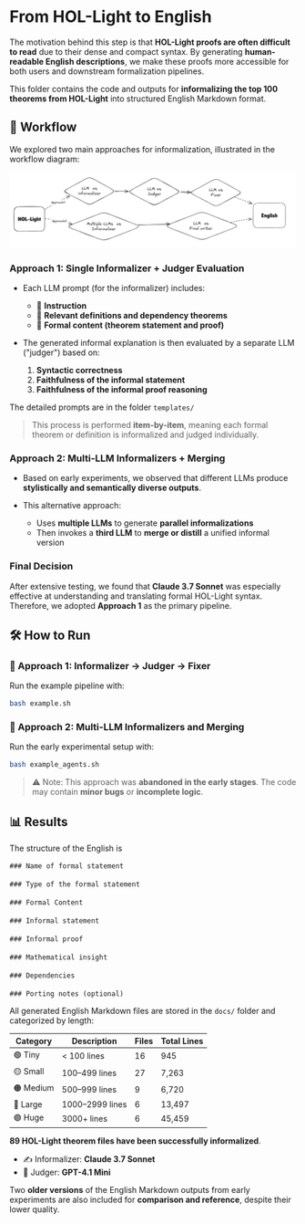 # From HOL-Light to English

The motivation behind this step is that **HOL-Light proofs are often difficult to read** due to their dense and compact syntax. By generating **human-readable English descriptions**, we make these proofs more accessible for both users and downstream formalization pipelines.

This folder contains the code and outputs for **informalizing the top 100 theorems from HOL-Light** into structured English Markdown format.


## 🔄 Workflow

We explored two main approaches for informalization, illustrated in the workflow diagram:

![Workflow Diagram](./images/image1.png)

### **Approach 1: Single Informalizer + Judger Evaluation**

* Each LLM prompt (for the informalizer) includes:

  * 📘 **Instruction**
  * 🔗 **Relevant definitions and dependency theorems**
  * 📜 **Formal content (theorem statement and proof)**

* The generated informal explanation is then evaluated by a separate LLM ("judger") based on:

  1. **Syntactic correctness**
  2. **Faithfulness of the informal statement**
  3. **Faithfulness of the informal proof reasoning**

The detailed prompts are in the folder `templates/`

> This process is performed **item-by-item**, meaning each formal theorem or definition is informalized and judged individually.


### **Approach 2: Multi-LLM Informalizers + Merging**

* Based on early experiments, we observed that different LLMs produce **stylistically and semantically diverse outputs**.
* This alternative approach:

  * Uses **multiple LLMs** to generate **parallel informalizations**
  * Then invokes a **third LLM** to **merge or distill** a unified informal version


### **Final Decision**

After extensive testing, we found that **Claude 3.7 Sonnet** was especially effective at understanding and translating formal HOL-Light syntax.
Therefore, we adopted **Approach 1** as the primary pipeline.


## 🛠 How to Run

### 🧩 Approach 1: Informalizer → Judger → Fixer

Run the example pipeline with:

```bash
bash example.sh
```

### 🧪 Approach 2: Multi-LLM Informalizers and Merging

Run the early experimental setup with:

```bash
bash example_agents.sh
```

> ⚠️ Note: This approach was **abandoned in the early stages**. The code may contain **minor bugs** or **incomplete logic**.


## 📊 Results
The structure of the English is
```
### Name of formal statement

### Type of the formal statement

### Formal Content

### Informal statement

### Informal proof

### Mathematical insight

### Dependencies

### Porting notes (optional)
```
All generated English Markdown files are stored in the `docs/` folder and categorized by length:

| Category  | Description     | Files | Total Lines |
| --------- | --------------- | ----- | ----------- |
| 🟢 Tiny   | < 100 lines     | 16    | 945         |
| 🟡 Small  | 100–499 lines   | 27    | 7,263       |
| 🟠 Medium | 500–999 lines   | 9     | 6,720       |
| 🔵 Large  | 1000–2999 lines | 6     | 13,497      |
| 🟣 Huge   | 3000+ lines     | 6     | 45,459      |

**89 HOL-Light theorem files have been successfully informalized**.

* ✍️ Informalizer: **Claude 3.7 Sonnet**
* 🧪 Judger: **GPT-4.1 Mini**

Two **older versions** of the English Markdown outputs from early experiments are also included for **comparison and reference**, despite their lower quality.

